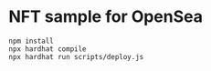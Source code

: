 NFT sample for OpenSea
======================

    npm install
    npx hardhat compile
    npx hardhat run scripts/deploy.js
